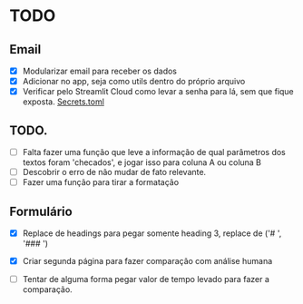 # TODO

## Email
- [x] Modularizar email para receber os dados
- [x] Adicionar no app, seja como utils dentro do próprio arquivo
- [x] Verificar pelo Streamlit Cloud como levar a senha para lá, sem que fique exposta. [Secrets.toml](https://docs.streamlit.io/develop/api-reference/connections/secrets.toml)

## TODO.
- [ ] Falta fazer uma função que leve a informação de qual parâmetros dos textos foram 'checados', e jogar isso para coluna A ou coluna B
- [ ] Descobrir o erro de não mudar de fato relevante.
- [ ] Fazer uma função para tirar a formatação 

## Formulário
- [x] Replace de headings para pegar somente heading 3, replace de ('# ', '### ')
- [x] Criar segunda página para fazer comparação com análise humana
- [ ] Tentar de alguma forma pegar valor de tempo levado para fazer a comparação.

